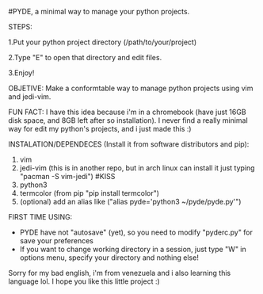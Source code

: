 #PYDE, a minimal way to manage your python projects.

STEPS:

1.Put your python project directory (/path/to/your/project)

2.Type "E" to open that directory and edit files.

3.Enjoy!

OBJETIVE: Make a conformtable way to manage python projects using vim and jedi-vim. 

FUN FACT: I have this idea because i'm in a chromebook (have just 16GB disk space, and 8GB left after so installation). I never find a really minimal way for edit my python's projects, and i just made this :)

INSTALATION/DEPENDECES (Install it from software distributors and pip):
1. vim
2. jedi-vim (this is in another repo, but in arch linux can install it just typing "pacman -S vim-jedi") #KISS
3. python3
4. termcolor (from pip "pip install termcolor")
5. (optional) add an alias like ("alias pyde='python3 ~/pyde/pyde.py'")

FIRST TIME USING:
* PYDE have not "autosave" (yet), so you need to modify "pyderc.py" for save your preferences
* If you want to change working directory in a session, just type "W" in options menu, specify your directory and nothing else!

Sorry for my bad english, i'm from venezuela and i also learning this language lol. I hope you like this little project :)
